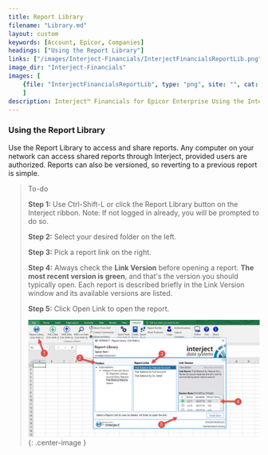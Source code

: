 ```yaml
---
title: Report Library
filename: "Library.md"
layout: custom
keywords: [Account, Epicor, Companies]
headings: ["Using the Report Library"]
links: ["/images/Interject-Financials/InterjectFinancialsReportLib.png"]
image_dir: "Interject-Financials"
images: [
	{file: "InterjectFinancialsReportLib", type: "png", site: "", cat: "", sub: "", report: "", ribbon: "", config: ""}
	]
description: Interject™ Financials for Epicor Enterprise Using the Interject report library.
---
```


### Using the Report Library
Use the Report Library to access and share reports. Any computer on your network can access shared reports through Interject, provided users are authorized. Reports can also be versioned, so reverting to a previous report is simple.


> To-do
>
> **Step 1:** Use Ctrl-Shift-L or click the Report Library button on the Interject ribbon.
> Note: If not logged in already, you will be prompted to do so.
>
> **Step 2:** Select your desired folder on the left. 
>
>  **Step 3:** Pick a report link on the right.
>
> **Step 4:** Always check the **Link Version** before opening a report. **The most recent version is green**, and that's the version you should typically open. Each report is described briefly in the Link Version window and its available versions are listed. 
>
> **Step 5:** Click Open Link to open the report.
>
>![Open report link button](/images/Interject-Financials/InterjectFinancialsReportLib.png){: .center-image }
>